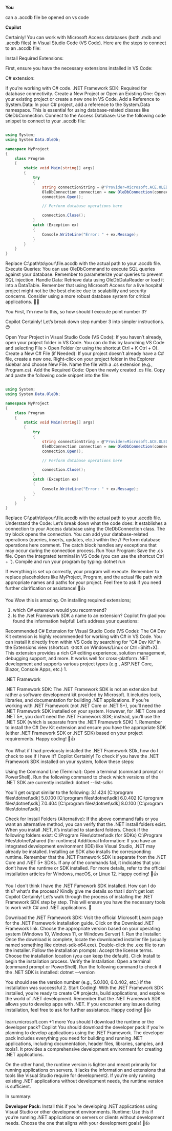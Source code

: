 **You**

can a .accdb file be opened on vs code

**Copilot**

Certainly! You can work with Microsoft Access databases (both .mdb and .accdb files) in Visual Studio Code (VS Code). Here are the steps to connect to an .accdb file:

Install Required Extensions:

First, ensure you have the necessary extensions installed in VS Code:

C# extension:

If you’re working with C# code.
.NET Framework SDK: Required for database connectivity.
Create a New Project or Open an Existing One:
Open your existing project or create a new one in VS Code.
Add a Reference to System.Data:
In your C# project, add a reference to the System.Data namespace.
This is essential for using database-related classes like OleDbConnection.
Connect to the Access Database:
Use the following code snippet to connect to your .accdb file:

```C#

using System;
using System.Data.OleDb;

namespace MyProject
{
    class Program
    {
        static void Main(string[] args)
        {
            try
            {
                string connectionString = @"Provider=Microsoft.ACE.OLEDB.12.0;Data Source=C:\path\to\your\file.accdb";
                OleDbConnection connection = new OleDbConnection(connectionString);
                connection.Open();

                // Perform database operations here

                connection.Close();
            }
            catch (Exception ex)
            {
                Console.WriteLine("Error: " + ex.Message);
            }
        }
    }
}
```

Replace C:\path\to\your\file.accdb with the actual path to your .accdb file.
Execute Queries:
You can use OleDbCommand to execute SQL queries against your database.
Remember to parameterize your queries to prevent SQL injection.
Handle Data:
Retrieve data using OleDbDataReader or load it into a DataTable.
Remember that using Microsoft Access for a live hospital project might not be the best choice due to scalability and security concerns. Consider using a more robust database system for critical applications. 🏥🚀

You
First, I'm new to this, so how should I execute point number 3?

Copilot
Certainly! Let’s break down step number 3 into simpler instructions. 😊

Open Your Project in Visual Studio Code (VS Code):
If you haven’t already, open your project folder in VS Code.
You can do this by launching VS Code and selecting File > Open Folder (or using the shortcut Ctrl + K Ctrl + O).
Create a New C# File (if Needed):
If your project doesn’t already have a C# file, create a new one.
Right-click on your project folder in the Explorer sidebar and choose New File.
Name the file with a .cs extension (e.g., Program.cs).
Add the Required Code:
Open the newly created .cs file.
Copy and paste the following code snippet into the file:

```C#

using System;
using System.Data.OleDb;

namespace MyProject
{
    class Program
    {
        static void Main(string[] args)
        {
            try
            {
                string connectionString = @"Provider=Microsoft.ACE.OLEDB.12.0;Data Source=C:\path\to\your\file.accdb";
                OleDbConnection connection = new OleDbConnection(connectionString);
                connection.Open();

                // Perform database operations here

                connection.Close();
            }
            catch (Exception ex)
            {
                Console.WriteLine("Error: " + ex.Message);
            }
        }
    }
}
```


Replace C:\path\to\your\file.accdb with the actual path to your .accdb file.
Understand the Code:
Let’s break down what the code does:
It establishes a connection to your Access database using the OleDbConnection class.
The try block opens the connection.
You can add your database-related operations (queries, inserts, updates, etc.) within the // Perform database operations here comment.
The catch block handles any exceptions that may occur during the connection process.
Run Your Program:
Save the .cs file.
Open the integrated terminal in VS Code (you can use the shortcut Ctrl +  `).
Compile and run your program by typing:
dotnet run

If everything is set up correctly, your program will execute.
Remember to replace placeholders like MyProject, Program, and the actual file path with appropriate names and paths for your project. Feel free to ask if you need further clarification or assistance! 🚀👍

You
Wow this is amazing.
On installing required extensions;
1. which C# extension would you recommend?
2. Is the .Net Framework SDK a name to an extension?
Copilot
I’m glad you found the information helpful! Let’s address your questions:

Recommended C# Extension for Visual Studio Code (VS Code):
The C# Dev Kit extension is highly recommended for working with C# in VS Code.
You can install it directly from within VS Code by searching for “C# Dev Kit” in the Extensions view (shortcut: ⇧⌘X on Windows/Linux or Ctrl+Shift+X).
This extension provides a rich C# editing experience, solution management, debugging support, and more.
It works well for cross-platform .NET development and supports various project types (e.g., ASP.NET Core, Blazor, Console Apps, etc.) 1.

.NET Framework

.NET Framework SDK:
The .NET Framework SDK is not an extension but rather a software development kit provided by Microsoft.
It includes tools, libraries, and documentation for building .NET applications.
If you’re working with .NET Framework (not .NET Core or .NET 5+), you’ll need the .NET Framework SDK installed on your system.
However, for .NET Core and .NET 5+, you don’t need the .NET Framework SDK; instead, you’ll use the .NET SDK (which is separate from the .NET Framework SDK) 1.
Remember to install the C# Dev Kit extension and ensure you have the appropriate SDK (either .NET Framework SDK or .NET SDK) based on your project requirements. Happy coding! 🚀👍


You
What if I had previously installed  the .NET Framework SDk, how do I check to see if I have it?
Copilot
Certainly! To check if you have the .NET Framework SDK installed on your system, follow these steps:

Using the Command Line (Terminal):
Open a terminal (command prompt or PowerShell).
Run the following command to check which versions of the .NET SDK are currently installed:
dotnet --list-sdks

You’ll get output similar to the following:
3.1.424 [C:\program files\dotnet\sdk]
5.0.100 [C:\program files\dotnet\sdk]
6.0.402 [C:\program files\dotnet\sdk]
7.0.404 [C:\program files\dotnet\sdk]
8.0.100 [C:\program files\dotnet\sdk]

Check for Install Folders (Alternative):
If the above command fails or you want an alternative method, you can verify that the .NET install folders exist.
When you install .NET, it’s installed to standard folders.
Check if the following folders exist:
C:\Program Files\dotnet\sdk (for SDKs)
C:\Program Files\dotnet\shared (for runtimes)
Additional Information:
If you have an integrated development environment (IDE) like Visual Studio, .NET may already be installed.
Installing an SDK also installs the corresponding runtime.
Remember that the .NET Framework SDK is separate from the .NET Core and .NET 5+ SDKs. If any of the commands fail, it indicates that you don’t have the runtime or SDK installed. For more details, refer to the official installation articles for Windows, macOS, or Linux 12. Happy coding! 🚀👍


You
I don't think I have the .NET Famework SDK installed. How can I do this? what's the process? Kindly give me details so that I don't get lost
Copilot
Certainly! Let’s walk through the process of installing the .NET Framework SDK step by step. This will ensure you have the necessary tools to work with C# and .NET applications. 🚀

Download the .NET Framework SDK:
Visit the official Microsoft Learn page for the .NET Framework installation guide.
Click on the Download .NET Framework link.
Choose the appropriate version based on your operating system (Windows 10, Windows 11, or Windows Server) 1.
Run the Installer:
Once the download is complete, locate the downloaded installer file (usually named something like dotnet-sdk-x64.exe).
Double-click the .exe file to run the installer.
Follow the installation prompts:
Accept the license terms.
Choose the installation location (you can keep the default).
Click Install to begin the installation process.
Verify the Installation:
Open a terminal (command prompt or PowerShell).
Run the following command to check if the .NET SDK is installed:
dotnet --version

You should see the version number (e.g., 5.0.100, 6.0.402, etc.) if the installation was successful 2.
Start Coding!:
With the .NET Framework SDK installed, you’re ready to create C# projects, build applications, and explore the world of .NET development.
Remember that the .NET Framework SDK allows you to develop apps with .NET. If you encounter any issues during installation, feel free to ask for further assistance. Happy coding! 🎉👍


learn.microsoft.com
+1 more
You
should I download the runtime or the developer pack?
Copilot
You should download the developer pack if you’re planning to develop applications using the .NET Framework. The developer pack includes everything you need for building and running .NET applications, including documentation, header files, libraries, samples, and tools1. It provides a comprehensive development environment for creating .NET applications.

On the other hand, the runtime version is lighter and meant primarily for running applications on servers. It lacks the information and extensions that tools like Visual Studio require for development2. If you’re only running existing .NET applications without development needs, the runtime version is sufficient.

In summary:

**Developer Pack:** Install this if you’re developing .NET applications using Visual Studio or other development environments.
Runtime: Use this if you’re running .NET applications on servers or clients without development needs.
Choose the one that aligns with your development goals! 🚀👍
